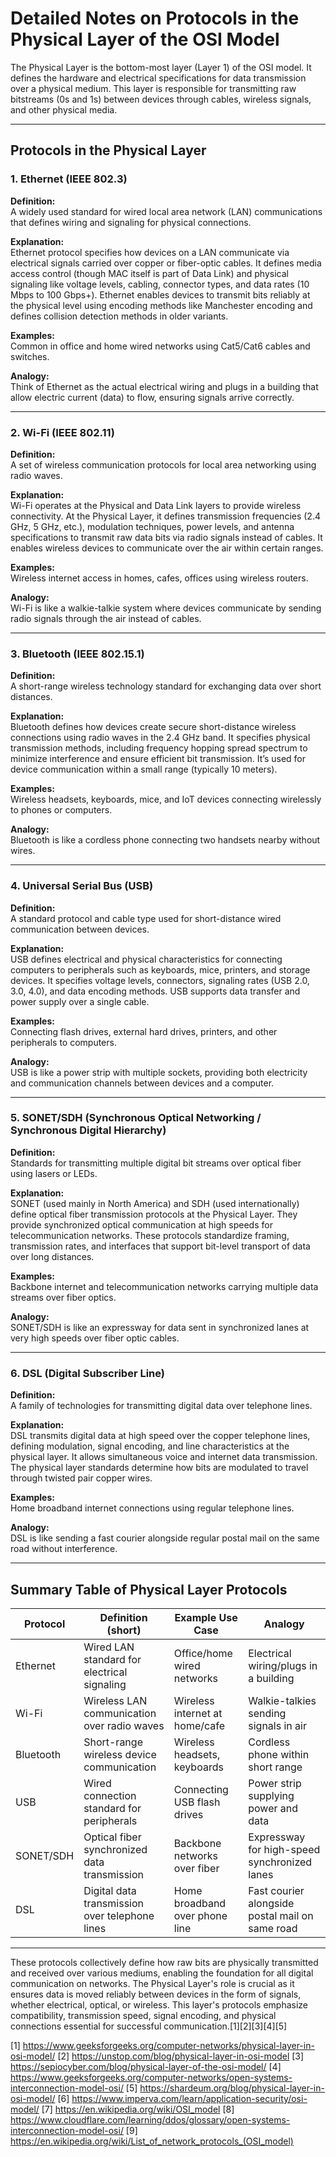 # Detailed Notes on Protocols in the Physical Layer of the OSI Model

The Physical Layer is the bottom-most layer (Layer 1) of the OSI model. It defines the hardware and electrical specifications for data transmission over a physical medium. This layer is responsible for transmitting raw bitstreams (0s and 1s) between devices through cables, wireless signals, and other physical media.

***

## Protocols in the Physical Layer

### 1. Ethernet (IEEE 802.3)

**Definition:**  
A widely used standard for wired local area network (LAN) communications that defines wiring and signaling for physical connections.

**Explanation:**  
Ethernet protocol specifies how devices on a LAN communicate via electrical signals carried over copper or fiber-optic cables. It defines media access control (though MAC itself is part of Data Link) and physical signaling like voltage levels, cabling, connector types, and data rates (10 Mbps to 100 Gbps+). Ethernet enables devices to transmit bits reliably at the physical level using encoding methods like Manchester encoding and defines collision detection methods in older variants.

**Examples:**  
Common in office and home wired networks using Cat5/Cat6 cables and switches.

**Analogy:**  
Think of Ethernet as the actual electrical wiring and plugs in a building that allow electric current (data) to flow, ensuring signals arrive correctly.

***

### 2. Wi-Fi (IEEE 802.11)

**Definition:**  
A set of wireless communication protocols for local area networking using radio waves.

**Explanation:**  
Wi-Fi operates at the Physical and Data Link layers to provide wireless connectivity. At the Physical Layer, it defines transmission frequencies (2.4 GHz, 5 GHz, etc.), modulation techniques, power levels, and antenna specifications to transmit raw data bits via radio signals instead of cables. It enables wireless devices to communicate over the air within certain ranges.

**Examples:**  
Wireless internet access in homes, cafes, offices using wireless routers.

**Analogy:**  
Wi-Fi is like a walkie-talkie system where devices communicate by sending radio signals through the air instead of cables.

***

### 3. Bluetooth (IEEE 802.15.1)

**Definition:**  
A short-range wireless technology standard for exchanging data over short distances.

**Explanation:**  
Bluetooth defines how devices create secure short-distance wireless connections using radio waves in the 2.4 GHz band. It specifies physical transmission methods, including frequency hopping spread spectrum to minimize interference and ensure efficient bit transmission. It’s used for device communication within a small range (typically 10 meters).

**Examples:**  
Wireless headsets, keyboards, mice, and IoT devices connecting wirelessly to phones or computers.

**Analogy:**  
Bluetooth is like a cordless phone connecting two handsets nearby without wires.

***

### 4. Universal Serial Bus (USB)

**Definition:**  
A standard protocol and cable type used for short-distance wired communication between devices.

**Explanation:**  
USB defines electrical and physical characteristics for connecting computers to peripherals such as keyboards, mice, printers, and storage devices. It specifies voltage levels, connectors, signaling rates (USB 2.0, 3.0, 4.0), and data encoding methods. USB supports data transfer and power supply over a single cable.

**Examples:**  
Connecting flash drives, external hard drives, printers, and other peripherals to computers.

**Analogy:**  
USB is like a power strip with multiple sockets, providing both electricity and communication channels between devices and a computer.

***

### 5. SONET/SDH (Synchronous Optical Networking / Synchronous Digital Hierarchy)

**Definition:**  
Standards for transmitting multiple digital bit streams over optical fiber using lasers or LEDs.

**Explanation:**  
SONET (used mainly in North America) and SDH (used internationally) define optical fiber transmission protocols at the Physical Layer. They provide synchronized optical communication at high speeds for telecommunication networks. These protocols standardize framing, transmission rates, and interfaces that support bit-level transport of data over long distances.

**Examples:**  
Backbone internet and telecommunication networks carrying multiple data streams over fiber optics.

**Analogy:**  
SONET/SDH is like an expressway for data sent in synchronized lanes at very high speeds over fiber optic cables.

***

### 6. DSL (Digital Subscriber Line)

**Definition:**  
A family of technologies for transmitting digital data over telephone lines.

**Explanation:**  
DSL transmits digital data at high speed over the copper telephone lines, defining modulation, signal encoding, and line characteristics at the physical layer. It allows simultaneous voice and internet data transmission. The physical layer standards determine how bits are modulated to travel through twisted pair copper wires.

**Examples:**  
Home broadband internet connections using regular telephone lines.

**Analogy:**  
DSL is like sending a fast courier alongside regular postal mail on the same road without interference.

***

## Summary Table of Physical Layer Protocols

| Protocol      | Definition (short)                           | Example Use Case               | Analogy                                    |
|---------------|---------------------------------------------|-------------------------------|--------------------------------------------|
| Ethernet      | Wired LAN standard for electrical signaling| Office/home wired networks     | Electrical wiring/plugs in a building      |
| Wi-Fi         | Wireless LAN communication over radio waves | Wireless internet at home/cafe | Walkie-talkies sending signals in air      |
| Bluetooth     | Short-range wireless device communication    | Wireless headsets, keyboards   | Cordless phone within short range          |
| USB           | Wired connection standard for peripherals    | Connecting USB flash drives     | Power strip supplying power and data       |
| SONET/SDH     | Optical fiber synchronized data transmission | Backbone networks over fiber   | Expressway for high-speed synchronized lanes |
| DSL           | Digital data transmission over telephone lines | Home broadband over phone line | Fast courier alongside postal mail on same road |

***

These protocols collectively define how raw bits are physically transmitted and received over various mediums, enabling the foundation for all digital communication on networks. The Physical Layer's role is crucial as it ensures data is moved reliably between devices in the form of signals, whether electrical, optical, or wireless. This layer's protocols emphasize compatibility, transmission speed, signal encoding, and physical connections essential for successful communication.[1][2][3][4][5]

[1] https://www.geeksforgeeks.org/computer-networks/physical-layer-in-osi-model/
[2] https://unstop.com/blog/physical-layer-in-osi-model
[3] https://sepiocyber.com/blog/physical-layer-of-the-osi-model/
[4] https://www.geeksforgeeks.org/computer-networks/open-systems-interconnection-model-osi/
[5] https://shardeum.org/blog/physical-layer-in-osi-model/
[6] https://www.imperva.com/learn/application-security/osi-model/
[7] https://en.wikipedia.org/wiki/OSI_model
[8] https://www.cloudflare.com/learning/ddos/glossary/open-systems-interconnection-model-osi/
[9] https://en.wikipedia.org/wiki/List_of_network_protocols_(OSI_model)